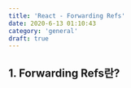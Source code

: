 ```yaml
---
title: 'React - Forwarding Refs'
date: 2020-6-13 01:10:43
category: 'general'
draft: true
---
```


## 1. Forwarding Refs란?
